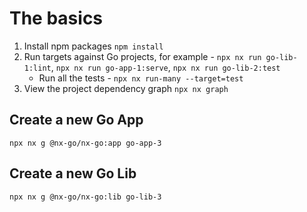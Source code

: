 # The basics

1. Install npm packages `npm install`
2. Run targets against Go projects, for example - `npx nx run go-lib-1:lint`, `npx nx run go-app-1:serve`, `npx nx run go-lib-2:test`
   - Run all the tests - `npx nx run-many --target=test`
3. View the project dependency graph `npx nx graph`

## Create a new Go App

`npx nx g @nx-go/nx-go:app go-app-3`

## Create a new Go Lib

`npx nx g @nx-go/nx-go:lib go-lib-3`
